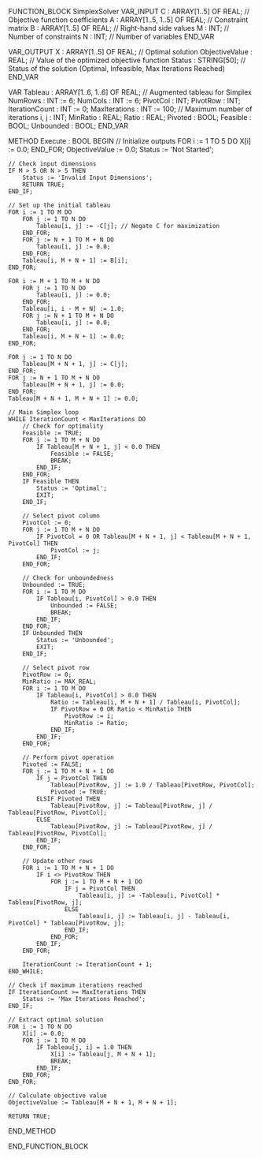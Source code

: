 FUNCTION_BLOCK SimplexSolver
VAR_INPUT
    C : ARRAY[1..5] OF REAL; // Objective function coefficients
    A : ARRAY[1..5, 1..5] OF REAL; // Constraint matrix
    B : ARRAY[1..5] OF REAL; // Right-hand side values
    M : INT; // Number of constraints
    N : INT; // Number of variables
END_VAR

VAR_OUTPUT
    X : ARRAY[1..5] OF REAL; // Optimal solution
    ObjectiveValue : REAL; // Value of the optimized objective function
    Status : STRING[50]; // Status of the solution (Optimal, Infeasible, Max Iterations Reached)
END_VAR

VAR
    Tableau : ARRAY[1..6, 1..6] OF REAL; // Augmented tableau for Simplex
    NumRows : INT := 6;
    NumCols : INT := 6;
    PivotCol : INT;
    PivotRow : INT;
    IterationCount : INT := 0;
    MaxIterations : INT := 100; // Maximum number of iterations
    i, j : INT;
    MinRatio : REAL;
    Ratio : REAL;
    Pivoted : BOOL;
    Feasible : BOOL;
    Unbounded : BOOL;
END_VAR

METHOD Execute : BOOL
BEGIN
    // Initialize outputs
    FOR i := 1 TO 5 DO
        X[i] := 0.0;
    END_FOR;
    ObjectiveValue := 0.0;
    Status := 'Not Started';

    // Check input dimensions
    IF M > 5 OR N > 5 THEN
        Status := 'Invalid Input Dimensions';
        RETURN TRUE;
    END_IF;

    // Set up the initial tableau
    FOR i := 1 TO M DO
        FOR j := 1 TO N DO
            Tableau[i, j] := -C[j]; // Negate C for maximization
        END_FOR;
        FOR j := N + 1 TO M + N DO
            Tableau[i, j] := 0.0;
        END_FOR;
        Tableau[i, M + N + 1] := B[i];
    END_FOR;

    FOR i := M + 1 TO M + N DO
        FOR j := 1 TO N DO
            Tableau[i, j] := 0.0;
        END_FOR;
        Tableau[i, i - M + N] := 1.0;
        FOR j := N + 1 TO M + N DO
            Tableau[i, j] := 0.0;
        END_FOR;
        Tableau[i, M + N + 1] := 0.0;
    END_FOR;

    FOR j := 1 TO N DO
        Tableau[M + N + 1, j] := C[j];
    END_FOR;
    FOR j := N + 1 TO M + N DO
        Tableau[M + N + 1, j] := 0.0;
    END_FOR;
    Tableau[M + N + 1, M + N + 1] := 0.0;

    // Main Simplex loop
    WHILE IterationCount < MaxIterations DO
        // Check for optimality
        Feasible := TRUE;
        FOR j := 1 TO M + N DO
            IF Tableau[M + N + 1, j] < 0.0 THEN
                Feasible := FALSE;
                BREAK;
            END_IF;
        END_FOR;
        IF Feasible THEN
            Status := 'Optimal';
            EXIT;
        END_IF;

        // Select pivot column
        PivotCol := 0;
        FOR j := 1 TO M + N DO
            IF PivotCol = 0 OR Tableau[M + N + 1, j] < Tableau[M + N + 1, PivotCol] THEN
                PivotCol := j;
            END_IF;
        END_FOR;

        // Check for unboundedness
        Unbounded := TRUE;
        FOR i := 1 TO M DO
            IF Tableau[i, PivotCol] > 0.0 THEN
                Unbounded := FALSE;
                BREAK;
            END_IF;
        END_FOR;
        IF Unbounded THEN
            Status := 'Unbounded';
            EXIT;
        END_IF;

        // Select pivot row
        PivotRow := 0;
        MinRatio := MAX_REAL;
        FOR i := 1 TO M DO
            IF Tableau[i, PivotCol] > 0.0 THEN
                Ratio := Tableau[i, M + N + 1] / Tableau[i, PivotCol];
                IF PivotRow = 0 OR Ratio < MinRatio THEN
                    PivotRow := i;
                    MinRatio := Ratio;
                END_IF;
            END_IF;
        END_FOR;

        // Perform pivot operation
        Pivoted := FALSE;
        FOR j := 1 TO M + N + 1 DO
            IF j = PivotCol THEN
                Tableau[PivotRow, j] := 1.0 / Tableau[PivotRow, PivotCol];
                Pivoted := TRUE;
            ELSIF Pivoted THEN
                Tableau[PivotRow, j] := Tableau[PivotRow, j] / Tableau[PivotRow, PivotCol];
            ELSE
                Tableau[PivotRow, j] := Tableau[PivotRow, j] / Tableau[PivotRow, PivotCol];
            END_IF;
        END_FOR;

        // Update other rows
        FOR i := 1 TO M + N + 1 DO
            IF i <> PivotRow THEN
                FOR j := 1 TO M + N + 1 DO
                    IF j = PivotCol THEN
                        Tableau[i, j] := -Tableau[i, PivotCol] * Tableau[PivotRow, j];
                    ELSE
                        Tableau[i, j] := Tableau[i, j] - Tableau[i, PivotCol] * Tableau[PivotRow, j];
                    END_IF;
                END_FOR;
            END_IF;
        END_FOR;

        IterationCount := IterationCount + 1;
    END_WHILE;

    // Check if maximum iterations reached
    IF IterationCount >= MaxIterations THEN
        Status := 'Max Iterations Reached';
    END_IF;

    // Extract optimal solution
    FOR i := 1 TO N DO
        X[i] := 0.0;
        FOR j := 1 TO M DO
            IF Tableau[j, i] = 1.0 THEN
                X[i] := Tableau[j, M + N + 1];
                BREAK;
            END_IF;
        END_FOR;
    END_FOR;

    // Calculate objective value
    ObjectiveValue := Tableau[M + N + 1, M + N + 1];

    RETURN TRUE;
END_METHOD

END_FUNCTION_BLOCK
